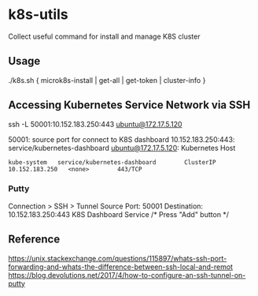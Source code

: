 # k8s-utils
Collect useful command for install and manage K8S cluster

## Usage
./k8s.sh { microk8s-install | get-all | get-token | cluster-info }

## Accessing Kubernetes Service Network via SSH
ssh -L 50001:10.152.183.250:443 ubuntu@172.17.5.120

50001: source port for connect to K8S dashboard
10.152.183.250:443: service/kubernetes-dashboard
ubuntu@172.17.5.120: Kubernetes Host 
```
kube-system   service/kubernetes-dashboard        ClusterIP   10.152.183.250   <none>        443/TCP
```

### Putty
Connection > SSH > Tunnel
Source Port: 50001
Destination: 10.152.183.250:443 K8S Dashboard Service  /* Press "Add" button */


## Reference
https://unix.stackexchange.com/questions/115897/whats-ssh-port-forwarding-and-whats-the-difference-between-ssh-local-and-remot
https://blog.devolutions.net/2017/4/how-to-configure-an-ssh-tunnel-on-putty
